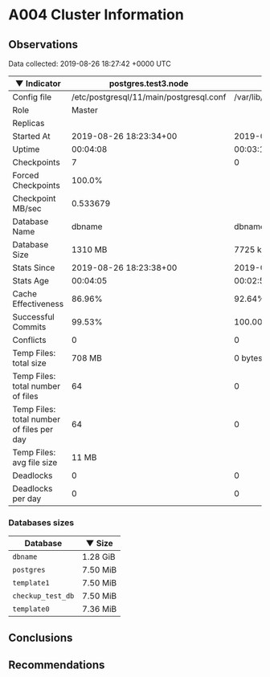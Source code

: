 # A004 Cluster Information #

## Observations ##
Data collected: 2019-08-26 18:27:42 +0000 UTC  

|&#9660;&nbsp;Indicator | postgres.test3.node | postgres.test1.node | postgres.test2.node |
|--------|-------|-------- |-------- |
|Config file |/etc/postgresql/11/main/postgresql.conf|/var/lib/postgresql/11/data1/postgresql.conf|/var/lib/postgresql/11/data2/postgresql.conf|
|Role |Master|<no value>|<no value>|
|Replicas ||<no value>|<no value>|
|Started At |2019-08-26&nbsp;18:23:34+00|2019-08-26 18:23:42+00|2019-08-26 18:23:46+00|
|Uptime |00:04:08|00:03:11|00:03:27|
|Checkpoints |7|0|0|
|Forced Checkpoints |100.0%|<no value>|<no value>|
|Checkpoint MB/sec |0.533679|<no value>|<no value>|
|Database Name |dbname|dbname|dbname|
|Database Size |1310&nbsp;MB|7725 kB|7709 kB|
|Stats Since |2019-08-26&nbsp;18:23:38+00|2019-08-26 18:23:54+00|2019-08-26 18:23:54+00|
|Stats Age |00:04:05|00:02:59|00:03:19|
|Cache Effectiveness |86.96%|92.64%|92.64%|
|Successful Commits |99.53%|100.00%|100.00%|
|Conflicts |0|0|0|
|Temp Files: total size |708&nbsp;MB|0 bytes|0 bytes|
|Temp Files: total number of files |64|0|0|
|Temp Files: total number of files per day |64|0|0|
|Temp Files: avg file size |11&nbsp;MB|<no value>|<no value>|
|Deadlocks |0|0|0|
|Deadlocks per day |0|0|0|


### Databases sizes ###

| Database | &#9660;&nbsp;Size |
|----------|--------|
| `dbname` | 1.28&nbsp;GiB |
| `postgres` | 7.50&nbsp;MiB |
| `template1` | 7.50&nbsp;MiB |
| `checkup_test_db` | 7.50&nbsp;MiB |
| `template0` | 7.36&nbsp;MiB |


## Conclusions ##


## Recommendations ##

